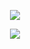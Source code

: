 <p align="center">
  <img  src="https://i.imgur.com/Ft2moEw.gif"/>
</p>

<p align="center">
  <img  src="https://user-images.githubusercontent.com/14170562/186528770-dd634528-e9e5-49e8-b25a-ebf12504842e.gif"/>
</p>